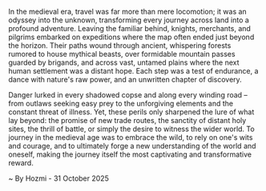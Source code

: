 
In the medieval era, travel was far more than mere locomotion; it was an odyssey into the unknown, transforming every journey across land into a profound adventure. Leaving the familiar behind, knights, merchants, and pilgrims embarked on expeditions where the map often ended just beyond the horizon. Their paths wound through ancient, whispering forests rumored to house mythical beasts, over formidable mountain passes guarded by brigands, and across vast, untamed plains where the next human settlement was a distant hope. Each step was a test of endurance, a dance with nature's raw power, and an unwritten chapter of discovery.

Danger lurked in every shadowed copse and along every winding road – from outlaws seeking easy prey to the unforgiving elements and the constant threat of illness. Yet, these perils only sharpened the lure of what lay beyond: the promise of new trade routes, the sanctity of distant holy sites, the thrill of battle, or simply the desire to witness the wider world. To journey in the medieval age was to embrace the wild, to rely on one's wits and courage, and to ultimately forge a new understanding of the world and oneself, making the journey itself the most captivating and transformative reward.

~ By Hozmi - 31 October 2025
